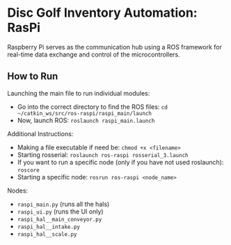# Disc Golf Inventory Automation: RasPi

Raspberry Pi serves as the communication hub using a ROS framework for real-time data exchange and control of the microcontrollers.

## How to Run
Launching the main file to run individual modules:
* Go into the correct directory to find the ROS files: `cd ~/catkin_ws/src/ros-raspi/raspi_main/launch`
* Now, launch ROS: `roslaunch raspi_main.launch`

Additional Instructions:
* Making a file executable if need be: `chmod +x <filename>`
* Starting rosserial: `roslaunch ros-raspi rosserial_3.launch`
* If you want to run a specific node (only if you have not used roslaunch): `roscore`
* Starting a specific node: `rosrun ros-raspi <node_name>`

Nodes:
* `raspi_main.py` (runs all the hals)
* `raspi_ui.py` (runs the UI only)
* `raspi_hal__main_conveyor.py`
* `raspi_hal__intake.py`
* `raspi_hal__scale.py`
